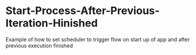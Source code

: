 # Start-Process-After-Previous-Iteration-Hinished
Example of how to set scheduler to trigger flow on start up of app and after previous execution finished 
